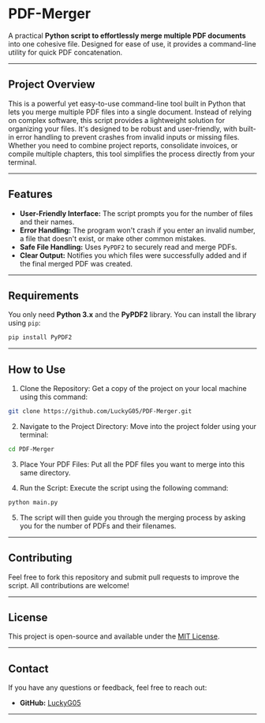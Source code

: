 # PDF-Merger
A practical **Python script to effortlessly merge multiple PDF documents** into one cohesive file. Designed for ease of use, it provides a command-line utility for quick PDF concatenation.

---

## Project Overview

This is a powerful yet easy-to-use command-line tool built in Python that lets you merge multiple PDF files into a single document. Instead of relying on complex software, this script provides a lightweight solution for organizing your files. It's designed to be robust and user-friendly, with built-in error handling to prevent crashes from invalid inputs or missing files. Whether you need to combine project reports, consolidate invoices, or compile multiple chapters, this tool simplifies the process directly from your terminal.

---

## Features

* **User-Friendly Interface:** The script prompts you for the number of files and their names.
* **Error Handling:** The program won't crash if you enter an invalid number, a file that doesn't exist, or make other common mistakes.
* **Safe File Handling:** Uses `PyPDF2` to securely read and merge PDFs.
* **Clear Output:** Notifies you which files were successfully added and if the final merged PDF was created.

---

## Requirements

You only need **Python 3.x** and the **PyPDF2** library. You can install the library using `pip`:
```bash
pip install PyPDF2
```

---

## How to Use
1. Clone the Repository:
Get a copy of the project on your local machine using this command:
```bash
git clone https://github.com/LuckyG05/PDF-Merger.git
```

2. Navigate to the Project Directory:
Move into the project folder using your terminal:
```bash
cd PDF-Merger
```

3. Place Your PDF Files:
Put all the PDF files you want to merge into this same directory.

4. Run the Script:
Execute the script using the following command:
```bash
python main.py
```

5. The script will then guide you through the merging process by asking you for the number of PDFs and their filenames.

---

## Contributing
Feel free to fork this repository and submit pull requests to improve the script. All contributions are welcome!

---

## License
This project is open-source and available under the [MIT License](https://opensource.org/licenses/MIT).

---

## Contact
If you have any questions or feedback, feel free to reach out:
* **GitHub:** [LuckyG05](https://github.com/LuckyG05)

---

